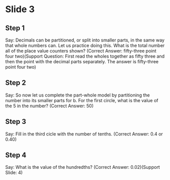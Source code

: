 # Slide 3

## Step 1

Say: Decimals can be partitioned, or split into smaller parts, in the same way that whole numbers can. Let us practice doing this. What is the total number all of the place value counters shown? (Correct Answer: fifty-three point four two)(Support Question: First read the wholes together as fifty three and then the point with the decimal parts separately. The answer is fifty-three point four two)

## Step 2

Say: So now let us complete the part-whole model by partitioning the number into its smaller parts for b. For the first circle, what is the value of the 5 in the number? (Correct Answer: 50)


## Step 3

Say: Fill in the third cicle with the number of tenths. (Correct Answer: 0.4 or 0.40)


## Step 4

Say: What is the value of the hundredths? (Correct Answer: 0.02)(Support Slide: 4)

